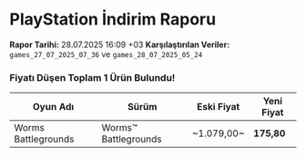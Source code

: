 # PlayStation İndirim Raporu

**Rapor Tarihi:** 28.07.2025 16:09 +03
**Karşılaştırılan Veriler:** `games_27_07_2025_07_36` ve `games_28_07_2025_05_24`

### Fiyatı Düşen Toplam 1 Ürün Bulundu!

| Oyun Adı | Sürüm | Eski Fiyat | Yeni Fiyat |
|---|---|---|---|
| Worms Battlegrounds | Worms™ Battlegrounds | ~1.079,00~ | **175,80** |
